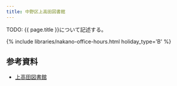 ```yaml
---
title: 中野区上高田図書館
---
```


TODO: {{ page.title }}について記述する。

{% include libraries/nakano-office-hours.html holiday_type='B' %}

## 参考資料

* [上高田図書館](https://www3.city.tokyo-nakano.lg.jp/TOSHO/introduction/KAN08.html)
